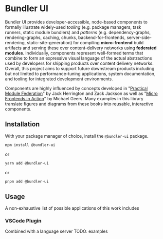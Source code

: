 # Bundler UI

Bundler UI provides developer-accessible, node-based components to formally illustrate widely-used *tooling* (e.g. package managers, task runners, static module bundlers) and *patterns* (e.g. dependency-graphs, rendering-graphs, caching, chunks, backend-for-frontends, server-side-rendering, static-site-generation) for compiling **micro-frontend** build artifacts and serving these over content-delivery networks using **federated modules**. Individually, components represent well-formed terms that combine to form an expressive visual language of the actual abstractions used by developers for shipping products over content delivery networks. Overall, this project aims to support future downstream products including but not limited to performance-tuning applications, system documentation, and tooling for integrated development environments.

Components are highly influenced by concepts developed in "[Practical Module Federation](https://module-federation.myshopify.com/products/practical-module-federation)" by Jack Herrington and Zack Jackson as well as "[Micro Frontends in Action](https://www.manning.com/books/micro-frontends-in-action?a_aid=mfia&a_bid=5f09fdeb)" by Michael Geers. Many examples in this library translate figures and diagrams from these books into reusable, interactive components.


## Installation

With your package manager of choice, install the `@bundler-ui` package.

```bash
npm install @bundler-ui
```

or

```bash
yarn add @bundler-ui
```

or

```bash
pnpm add @bundler-ui
```

## Usage

A non-exhaustive list of possible applications of this work includes

### VSCode Plugin

Combined with a language server
TODO: examples
